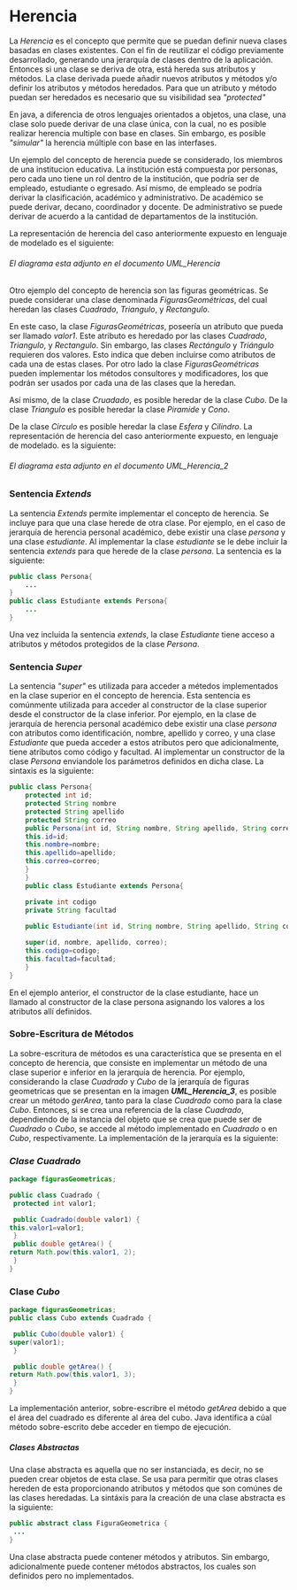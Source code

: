 # Herencia

La _Herencia_ es el concepto que permite que se puedan definir nueva clases basadas en clases existentes. Con el fin de reutilizar el código previamente desarrollado, generando una jerarquía de clases dentro de la aplicación. Entonces si una clase se deriva de otra, está hereda sus atributos y métodos. La clase derivada puede añadir nuevos atributos y métodos y/o definir los atributos y métodos heredados. Para que un atributo y método puedan ser heredados es necesario que su visibilidad sea _"protected"_

En java, a diferencia de otros lenguajes orientados a objetos, una clase, una clase solo puede derivar de una clase única, con la cual, no es posible realizar herencia multiple con base en clases. Sin embargo, es posible _"simular"_ la herencia múltiple con base en las interfases.

Un ejemplo del concepto de herencia puede se considerado, los miembros de una institucion educativa. La institución está compuesta por personas, pero cada uno tiene un rol dentro de la institución, que podría ser de empleado, estudiante o egresado. Así mismo, de empleado se podría derivar la clasificación, académico y administrativo. De académico se puede derivar, decano, coordinador y docente. De administrativo se puede derivar de acuerdo a la cantidad de departamentos de la institución. 


La representación de herencia del caso anteriormente expuesto en lenguaje de modelado es el siguiente:
###### El diagrama esta adjunto en el documento _UML_Herencia_ 

Otro ejemplo del concepto de herencia son las figuras geométricas. Se puede considerar una clase denominada _FigurasGeométricas_, del cual heredan las clases _Cuadrado_, _Triangulo_, y _Rectangulo_.


En este caso, la clase _FigurasGeométricas_, poseería un atributo que pueda ser llamado _valor1_. Este atributo es heredado por las clases _Cuadrado_, _Triangulo_, y _Rectangulo_. Sin embargo, las clases _Rectángulo_ y _Triángulo_ requieren dos valores. Esto indica que deben incluirse como atributos de cada una de estas clases. Por otro lado la clase _FigurasGeométricas_ pueden implementar los métodos consultores y modificadores, los que podrán ser usados por cada una de las clases que la heredan.

Así mismo, de la clase _Cruadado_, es posible   heredar de la clase _Cubo_. De la clase _Triangulo_ es posible heredar la clase _Piramide_ y _Cono_. 

De la clase _Circulo_ es posible heredar la clase _Esfera_ y _Cilindro_. La representación de herencia del caso anteriormente expuesto, en lenguaje de modelado. es la siguiente:

###### El diagrama esta adjunto en el documento _UML_Herencia_2_ 

### Sentencia _Extends_
La sentencia _Extends_ permite implementar el concepto de herencia. Se incluye para que una clase herede de otra clase. Por ejemplo, en el caso de jerarquía de herencia personal académico, debe existir una clase _persona_ y una clase _estudiante_. Al implementar la clase _estudiante_ se le debe incluir la sentencia _extends_ para que herede de la clase _persona_. La sentencia es la siguiente:

```java
public class Persona{
    ...
}
public class Estudiante extends Persona{
    ...
}
```
Una vez incluida la sentencia _extends_, la clase _Estudiante_ tiene acceso a atributos y métodos protegidos de la clase _Persona_.

### Sentencia _Super_ 

La sentencia _"super"_ es utilizada para acceder a métedos implementados en la clase superior en el concepto de herencia. Esta sentencia es comúnmente  utilizada para acceder al constructor de la clase superior desde el constructor de la clase inferior. Por ejemplo, en la clase de jerarquía de herencia personal académico debe existir una clase _persona_ con atributos como identificación, nombre, apellido y correo, y una clase _Estudiante_ que pueda acceder a estos atributos pero  que adicionalmente, tiene atributos como código y facultad. Al implementar un constructor de la clase _Persona_ enviandole los parámetros definidos en dicha clase. La sintaxis es la siguiente: 

```java  
public class Persona{
    protected int id;
    protected String nombre
    protected String apellido
    protected String correo
    public Persona(int id, String nombre, String apellido, String correo){
    this.id=id;
    this.nombre=nombre;
    this.apellido=apellido;
    this.correo=correo;
    }
    }
    public class Estudiante extends Persona{

    private int codigo
    private String facultad
    
    public Estudiante(int id, String nombre, String apellido, String correo, int codigo, String facultad){

    super(id, nombre, apellido, correo); 
    this.codigo=codigo;
    this.facultad=facultad;
    }
}
```
En el ejemplo anterior, el constructor de la clase estudiante, hace un llamado al constructor de la clase persona asignando los valores a los atributos allí definidos. 

### Sobre-Escritura de Métodos
La sobre-escritura de métodos es una característica que se presenta en el concepto de herencia, que consiste en implementar un método de una clase superior e inferior en la jerarquía de herencia. Por ejemplo, considerando la clase _Cuadrado_ y _Cubo_ de la jerarquía de figuras geometricas que se presentan en la imagen __*UML_Herencia_3*__, es posible crear un método _gerArea_, tanto para la clase _Cuadrado_ como para la clase _Cubo_. Entonces, si se crea una referencia de la clase _Cuadrado_, dependiendo de la instancia del objeto que se crea que puede ser de _Cuadrado_ o _Cubo_, se accede al método implementado en _Cuadrado_ o en _Cubo_, respectivamente. La implementación de la jerarquía es la siguiente:

###     _Clase Cuadrado_
```java
package figurasGeometricas;

public class Cuadrado {
 protected int valor1;

 public Cuadrado(double valor1) {
this.valor1=valor1;
 }
 public double getArea() {
return Math.pow(this.valor1, 2);
 }
}
```

### Clase _Cubo_

``` java
package figurasGeometricas;
public class Cubo extends Cuadrado {

 public Cubo(double valor1) {
super(valor1);
 }

 public double getArea() {
return Math.pow(this.valor1, 3);
 }
}
```
La implementación anterior, sobre-escribre el método _getArea_ debido a que el área del cuadrado es diferente al área del cubo. Java identifica a cúal método sobre-escrito debe acceder en tiempo de ejecución. 

##### Clases Abstractas

Una clase abstracta es aquella que no ser instanciada, es decir, no se pueden crear objetos de esta clase. Se usa para permitir que otras clases hereden de esta proporcionando atributos y métodos que son comúnes de las clases heredadas. La sintáxis para la creación de una clase abstracta es la siguiente: 

```java
public abstract class FiguraGeometrica {
 ...
}
```
Una clase abstracta puede contener métodos y atributos. Sin embargo, adicionalmente puede contener métodos abstractos, los cuales son definidos pero no implementados. 
